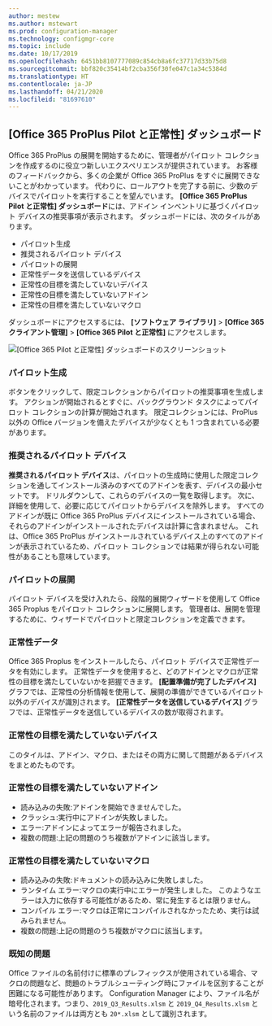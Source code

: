```yaml
---
author: mestew
ms.author: mstewart
ms.prod: configuration-manager
ms.technology: configmgr-core
ms.topic: include
ms.date: 10/17/2019
ms.openlocfilehash: 6451bb8107777089c854cb8a6fc37717d33b75d8
ms.sourcegitcommit: bbf820c35414bf2cba356f30fe047c1a34c5384d
ms.translationtype: HT
ms.contentlocale: ja-JP
ms.lasthandoff: 04/21/2020
ms.locfileid: "81697610"
---
```

## <a name="office-365-proplus-pilot-and-health-dashboard"></a>[Office 365 ProPlus Pilot と正常性] ダッシュボード
<!--4488272-->
Office 365 ProPlus の展開を開始するために、管理者がパイロット コレクションを作成するのに役立つ新しいエクスペリエンスが提供されています。 お客様のフィードバックから、多くの企業が Office 365 ProPlus をすぐに展開できないことがわかっています。 代わりに、ロールアウトを完了する前に、少数のデバイスでパイロットを実行することを望んでいます。 **[Office 365 ProPlus Pilot と正常性] ダッシュボード**には、アドイン インベントリに基づくパイロット デバイスの推奨事項が表示されます。 ダッシュボードには、次のタイルがあります。

- パイロット生成
- 推奨されるパイロット デバイス
- パイロットの展開
- 正常性データを送信しているデバイス
- 正常性の目標を満たしていないデバイス
- 正常性の目標を満たしていないアドイン
- 正常性の目標を満たしていないマクロ

ダッシュボードにアクセスするには、 **[ソフトウェア ライブラリ]**  >  **[Office 365 クライアント管理]**  >  **[Office 365 Pilot と正常性]** にアクセスします。

![[Office 365 Pilot と正常性] ダッシュボードのスクリーンショット](../../media/4488272-office-365-pro-plus-pilot.png)


### <a name="generate-pilot"></a>パイロット生成

ボタンをクリックして、限定コレクションからパイロットの推奨事項を生成します。 アクションが開始されるとすぐに、バックグラウンド タスクによってパイロット コレクションの計算が開始されます。 限定コレクションには、ProPlus 以外の Office バージョンを備えたデバイスが少なくとも 1 つ含まれている必要があります。

### <a name="recommended-pilot-devices"></a>推奨されるパイロット デバイス

**推奨されるパイロット デバイス**は、パイロットの生成時に使用した限定コレクションを通してインストール済みのすべてのアドインを表す、デバイスの最小セットです。 ドリルダウンして、これらのデバイスの一覧を取得します。 次に、詳細を使用して、必要に応じてパイロットからデバイスを除外します。 すべてのアドインが既に Office 365 ProPlus デバイスにインストールされている場合、それらのアドインがインストールされたデバイスは計算に含まれません。 これは、Office 365 ProPlus がインストールされているデバイス上のすべてのアドインが表示されているため、パイロット コレクションでは結果が得られない可能性があることも意味しています。

### <a name="deploy-pilot"></a>パイロットの展開

パイロット デバイスを受け入れたら、段階的展開ウィザードを使用して Office 365 Proplus をパイロット コレクションに展開します。 管理者は、展開を管理するために、ウィザードでパイロットと限定コレクションを定義できます。

### <a name="health-data"></a>正常性データ

Office 365 Proplus をインストールしたら、パイロット デバイスで正常性データを有効にします。 正常性データを使用すると、どのアドインとマクロが正常性の目標を満たしていないかを把握できます。 **[配置準備が完了したデバイス]** グラフでは、正常性の分析情報を使用して、展開の準備ができているパイロット以外のデバイスが識別されます。 **[正常性データを送信しているデバイス]** グラフでは、正常性データを送信しているデバイスの数が取得されます。

### <a name="devices-not-meeting-health-goals"></a>正常性の目標を満たしていないデバイス

このタイルは、アドイン、マクロ、またはその両方に関して問題があるデバイスをまとめたものです。

### <a name="add-ins-not-meeting-health-goals"></a>正常性の目標を満たしていないアドイン

- 読み込みの失敗:アドインを開始できませんでした。
- クラッシュ:実行中にアドインが失敗しました。
- エラー:アドインによってエラーが報告されました。
- 複数の問題:上記の問題のうち複数がアドインに該当します。

### <a name="macros-not-meeting-health-goals"></a>正常性の目標を満たしていないマクロ

- 読み込みの失敗:ドキュメントの読み込みに失敗しました。
- ランタイム エラー:マクロの実行中にエラーが発生しました。 このようなエラーは入力に依存する可能性があるため、常に発生するとは限りません。
- コンパイル エラー:マクロは正常にコンパイルされなかったため、実行は試みられません。
- 複数の問題:上記の問題のうち複数がマクロに該当します。

### <a name="known-issues"></a>既知の問題
<!--5526292-->
Office ファイルの名前付けに標準のプレフィックスが使用されている場合、マクロの問題など、問題のトラブルシューティング時にファイルを区別することが困難になる可能性があります。 Configuration Manager により、ファイル名が暗号化されます。つまり、`2019_Q3_Results.xlsm` と `2019_Q4_Results.xlsm` という名前のファイルは両方とも `20*.xlsm` として識別されます。
